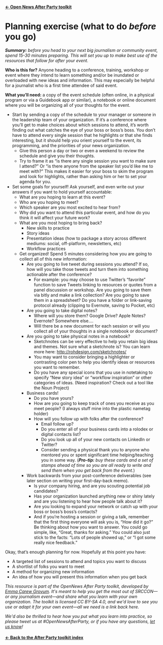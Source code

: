 ---
---

#### [&larr; Open News After Party toolkit](/share)
# Planning exercise (what to do _before_ you go)

_**Summary:** before you head to your next big journalism or community event, spend 15-30 minutes preparing. This will set you up to make best use of the resources that follow for after your event._

**Who is this for?** Anyone heading to a conference, training, workshop or event where they intend to learn something and/or be inundated or overloaded with new ideas and information. This may especially be helpful for a journalist who is a first time attendee of said event. 

**What you’ll need:** a copy of the event schedule (often online, in a physical program or via a Guidebook app or similar), a notebook or online document where you will be organizing all of your thoughts for the event.

* Start by sending a copy of the schedule to your manager or someone in the leadership team of your organization. If it’s a conference where you’ll get to make choices about which sessions to attend, it’s worth finding out what catches the eye of your boss or boss’s boss. You don’t have to attend every single session that he highlights or that she finds interesting, but it should help you orient yourself to the event, its programming, and the priorities of your news organization. 
    * Give this person a day or two or even a weekend to review the schedule and give you their thoughts. 
    * Try to frame it as “is there any single session you want to make sure I attend?” Or “is there anyone from the speaker list you’d like me to meet with?” This makes it easier for your boss to skim the program and look for highlights, rather than asking him or her to set your agenda for you. 
* Set some goals for yourself! Ask yourself, and even write out your answers if you want to hold yourself accountable: 
    * What are you hoping to learn at this event? 
    * Who are you hoping to meet? 
    * Which speaker are you most excited to hear from? 
    * Why did you want to attend this particular event, and how do you think it will affect your future work?
    * What are you most hoping to bring back? 
        * New skills to practice 
        * Story ideas
        * Presentation ideas (how to package a story across different mediums: social, off-platform, newsletters, etc) 
        * Workflow practices
    * Get organized! Spend 5 minutes considering how you are going to collect all of this new information:
        * Are you going to live tweet during sessions you attend? If so, how will you take those tweets and turn them into something actionable after the conference? 
            * For example: you may choose to use Twitter’s “favorite” function to save Tweets linking to resources or quotes from a panel discussion or workshop. Are you going to save them via bitly and make a link collection? Are you going to save them in a spreadsheet? Do you have a folder or link-saving protocol already (clipping to Evernote, saving to Pocket, etc) 
        * Are you going to take digital notes?
            * Where will you store them? Google Drive? Apple Notes? Evernote? Somewhere else….
            * Will there be a new document for each session or will you collect all of your thoughts in a single notebook or document? 
        * Are you going to take physical notes in a notebook?
            * Sketchnotes can be very effective to help you retain big ideas and themes. Not sure what a sketchnote is? You can learn more here: http://rohdesign.com/sketchnotes/
            * You may want to consider bringing a highlighter or contrasting color pen to help you identify ideas or resources you want to remember. 
            * Do you have any special icons that you use in notetaking to specify “New story idea” or “workflow inspiration” or other categories of ideas. (Need inspiration? Check out a tool like the Noun Project) 
        * Business cards! 
            * Do you have yours?
            * How are you going to keep track of ones you receive as you meet people? (I always stuff mine into the plastic nametag holder) 
            * How will you follow up with folks after the conference?
                * Email follow up?
                * Do you enter all of your business cards into a rolodex or digital contacts list?
                * Do you look up all of your new contacts on LinkedIn or Twitter? 
                * Consider sending a physical thank you to anyone who mentored you or spent significant time helping/teaching you in some way. (_**Pro-tip:** buy these cards and a set of stamps ahead of time so you are all ready to write and send them when you get back from the event._)
        * Work backwards from your post-conference deliverables (see later section on writing your first-day-back memo). 
            * Is your company hiring, and are you scouting potential job candidates? 
            * Has your organization launched anything new or shiny lately and are you listening to hear how people talk about it? 
            * Are you looking to expand your network or catch up with your boss or boss’s boss’s contacts? 
            * And if you’re hosting a session or giving a talk, remember that the first thing everyone will ask you is, “How did it go?” Be thinking about how you want to answer. You could go simple, like, “Great, thanks for asking.” You could also just stick to the facts: “Lots of people showed up,” or “I got some really nice feedback.”

Okay, that’s enough planning for now. Hopefully at this point you have: 

* A targeted list of sessions to attend and topics you want to discuss
* A shortlist of folks you want to meet
* A method for organizing new information
* An idea of how you will present this information when you get back

_This resource is part of the OpenNews After Party toolkit, developed by [Emma Carew Grovum](https://twitter.com/emmacarew). It's meant to help you get the most out of SRCCON—or any journalism event—and share what you learn with your own organization. The toolkit is licensed CC BY-SA 4.0, and we'd love to see you use or adapt it for your own event—all we need is a link back here._

_We'd also be thrilled to hear how you put what you learn into practice, so please tweet us at #OpenNewsAfterParty, or if you have any questions, [let us know](mailto:info@opennews.org)!_

#### [&larr; Back to the After Party toolkit index](/share)
